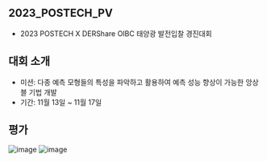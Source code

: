 ## 2023_POSTECH_PV
- 2023 POSTECH X DERShare OIBC 태양광 발전입찰 경진대회

## 대회 소개
- 미션: 다종 예측 모형들의 특성을 파악하고 활용하여 예측 성능 향상이 가능한 앙상블 기법 개발
- 기간: 11월 13일 ~ 11월 17일

## 평가
![image](https://github.com/sakamii/2023_POSTECH_PV/assets/125230094/2efb2a39-e493-44ae-b30e-3f2cbd98df99)
![image](https://github.com/sakamii/2023_POSTECH_PV/assets/125230094/5e3434bb-1aa1-4971-bc67-b04f61403503)
